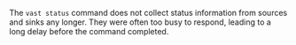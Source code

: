 The `vast status` command does not collect status information from sources and
sinks any longer. They were often too busy to respond, leading to a long delay
before the command completed.
